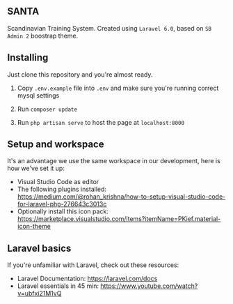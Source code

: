 ## SANTA
Scandinavian Training System. Created using `Laravel 6.0`, based on `SB Admin 2` boostrap theme.

## Installing
Just clone this repository and you're almost ready.
1. Copy `.env.example` file into `.env` and make sure you're running correct mysql settings

2. Run `composer update`

3. Run `php artisan serve` to host the page at `localhost:8000`

## Setup and workspace
It's an advantage we use the same workspace in our development, here is how we've set it up:

* Visual Studio Code as editor
* The following plugins installed: https://medium.com/@rohan_krishna/how-to-setup-visual-studio-code-for-laravel-php-276643c3013c
* Optionally install this icon pack: https://marketplace.visualstudio.com/items?itemName=PKief.material-icon-theme


## Laravel basics
If you're unfamiliar with Laravel, check out these resources:

* Laravel Documentation: https://laravel.com/docs
* Laravel essentials in 45 min: https://www.youtube.com/watch?v=ubfxi21M1vQ